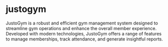 # justogym
JustoGym is a robust and efficient gym management system designed to streamline gym operations and enhance the overall member experience. Developed with modern technologies, JustoGym offers a range of features to manage memberships, track attendance, and generate insightful reports.

